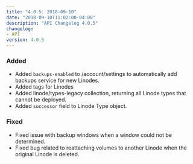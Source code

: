 ```yaml
---
title: "4.0.5: 2018-09-10"
date: "2018-09-10T11:02:00-04:00"
description: "API Changelog 4.0.5"
changelog:
- API
version: 4.0.5
---
```

### Added
* Added `backups-enabled` to /account/settings to automatically add backups service for new Linodes.
* Added tags for Linodes
* Added linode/types-legacy collection, returning all Linode types that cannot be deployed.
* Added `successor` field to Linode Type object.

### Fixed
* Fixed issue with backup windows when a window could not be determined.
* Fixed bug related to reattaching volumes to another Linode when the original Linode is deleted.
